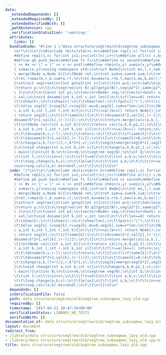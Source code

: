 ```yaml
---
data:
  _extendedDependsOn: []
  _extendedRequiredBy: []
  _extendedVerifiedWith: []
  _pathExtension: cpp
  _verificationStatusIcon: ':warning:'
  attributes:
    links: []
  bundledCode: "#line 1 \"data structure/segtree/old/segtree_subseqmax_lazy_old.cpp\"\
    \n/*\n\t\n*/\n#include <bits/stdc++.h>\n#define rep(i,n) for(int i=0;i<(int)(n);i++)\n\
    #define rep1(i,n) for(int i=1;i<=(int)(n);i++)\n#define all(c) c.begin(),c.end()\n\
    #define pb push_back\n#define fs first\n#define sc second\n#define show(x) cout\
    \ << #x << \" = \" << x << endl\n#define chmin(x,y) x=min(x,y)\n#define chmax(x,y)\
    \ x=max(x,y)\nusing namespace std;\nstruct Node{\n\tint mx,l,r,sum;\n};\nNode\
    \ merge(Node a,Node b){\n\tNode ret;\n\tret.sum=a.sum+b.sum;\n\tret.l=max(a.l,a.sum+b.l);\n\
    \tret.r=max(b.r,b.sum+a.r);\n\tret.mx=max(a.r+b.l,max(a.mx,b.mx));\n\treturn ret;\n\
    }\nstruct segtree{\n\tint getp2(int x){\n\t\tint p=1;\n\t\twhile(p<x) p*=2;\n\t\
    \treturn p;\n\t}\n\tsegtree(int N):p2(getp2(N)),seg(p2*2),same(p2*2),val(p2*2)\
    \ {\n\n\t}\n\tconst int p2;\n\tvector<Node> seg;\n\tvector<bool> same;\n\tvector<int>\
    \ val;\n\tvoid dosame(int k,int v,int len){\n\t\tif(len==0) return;\n\t\tsame[k]=1,val[k]=v;\n\
    \t\tshow(k);\n\t\tshow(v);\n\t\tshow(len);\n\t\tputs(\"\");\n\t\tif(v>=0) seg[k].l=seg[k].r=seg[k].mx=seg[k].sum=v*len;\n\
    \t\telse seg[k].l=seg[k].r=seg[k].mx=0,seg[k].sum=v*len;\n\t}\n\tNode calc(int\
    \ a,int b,int l,int r,int k){\n\t\tif(r<=a||b<=l) return Node();\n\t\tif(a<=l&&r<=b)\
    \ return seg[k];\n\t\tif(same[k]){\n\t\t\tdosame(k*2,val[k],(r-l)/2);\n\t\t\t\
    dosame(k*2+1,val[k],(r-l)/2);\n\t\t}\n\t\treturn merge(calc(a,b,l,(l+r)/2,k*2),calc(a,b,(l+r)/2,r,k*2+1));\n\
    \t}\n\tNode calc(int a,int b){\n\t\treturn calc(a,b,0,p2,1);\n\t}\n\tvoid change(int\
    \ a,int b,int l,int r,int k,int v){\n\t\tif(r<=a||b<=l) return;\n\t\tif(a<=l&&r<=b){\n\
    \t\t\tdosame(k,v,r-l);\n\t\t\treturn;\n\t\t}\n\t\tif(same[k]){\n\t\t\tdosame(k*2,val[k],(r-l)/2);\n\
    \t\t\tdosame(k*2+1,val[k],(r-l)/2);\n\t\t}\n\t\tsame[k]=0;\n\t\tchange(a,b,l,(l+r)/2,k*2,v);\n\
    \t\tchange(a,b,(l+r)/2,r,k*2+1,v);\n\t\tseg[k]=merge(seg[k*2],seg[k*2+1]);\n\t\
    }\n\tvoid change(int a,int b,int v){\n\t\tchange(a,b,0,p2,1,v);\n\t}\n};\nint\
    \ main(){\n\tint N;\n\tcin>>N;\n\tsegtree seg(N);\n\tint Q;\n\tcin>>Q;\n\trep(i,Q){\n\
    \t\tint t;\n\t\tcin>>t;\n\t\tif(t==0){\n\t\t\tint a,b,v;\n\t\t\tcin>>a>>b>>v;\n\
    \t\t\tseg.change(a,b,v);\n\t\t}else{\n\t\t\tint a,b;\n\t\t\tcin>>a>>b;\n\t\t\t\
    cout<<seg.calc(a,b).mx<<endl;\n\t\t}\n\t}\n}\n"
  code: "/*\n\t\n*/\n#include <bits/stdc++.h>\n#define rep(i,n) for(int i=0;i<(int)(n);i++)\n\
    #define rep1(i,n) for(int i=1;i<=(int)(n);i++)\n#define all(c) c.begin(),c.end()\n\
    #define pb push_back\n#define fs first\n#define sc second\n#define show(x) cout\
    \ << #x << \" = \" << x << endl\n#define chmin(x,y) x=min(x,y)\n#define chmax(x,y)\
    \ x=max(x,y)\nusing namespace std;\nstruct Node{\n\tint mx,l,r,sum;\n};\nNode\
    \ merge(Node a,Node b){\n\tNode ret;\n\tret.sum=a.sum+b.sum;\n\tret.l=max(a.l,a.sum+b.l);\n\
    \tret.r=max(b.r,b.sum+a.r);\n\tret.mx=max(a.r+b.l,max(a.mx,b.mx));\n\treturn ret;\n\
    }\nstruct segtree{\n\tint getp2(int x){\n\t\tint p=1;\n\t\twhile(p<x) p*=2;\n\t\
    \treturn p;\n\t}\n\tsegtree(int N):p2(getp2(N)),seg(p2*2),same(p2*2),val(p2*2)\
    \ {\n\n\t}\n\tconst int p2;\n\tvector<Node> seg;\n\tvector<bool> same;\n\tvector<int>\
    \ val;\n\tvoid dosame(int k,int v,int len){\n\t\tif(len==0) return;\n\t\tsame[k]=1,val[k]=v;\n\
    \t\tshow(k);\n\t\tshow(v);\n\t\tshow(len);\n\t\tputs(\"\");\n\t\tif(v>=0) seg[k].l=seg[k].r=seg[k].mx=seg[k].sum=v*len;\n\
    \t\telse seg[k].l=seg[k].r=seg[k].mx=0,seg[k].sum=v*len;\n\t}\n\tNode calc(int\
    \ a,int b,int l,int r,int k){\n\t\tif(r<=a||b<=l) return Node();\n\t\tif(a<=l&&r<=b)\
    \ return seg[k];\n\t\tif(same[k]){\n\t\t\tdosame(k*2,val[k],(r-l)/2);\n\t\t\t\
    dosame(k*2+1,val[k],(r-l)/2);\n\t\t}\n\t\treturn merge(calc(a,b,l,(l+r)/2,k*2),calc(a,b,(l+r)/2,r,k*2+1));\n\
    \t}\n\tNode calc(int a,int b){\n\t\treturn calc(a,b,0,p2,1);\n\t}\n\tvoid change(int\
    \ a,int b,int l,int r,int k,int v){\n\t\tif(r<=a||b<=l) return;\n\t\tif(a<=l&&r<=b){\n\
    \t\t\tdosame(k,v,r-l);\n\t\t\treturn;\n\t\t}\n\t\tif(same[k]){\n\t\t\tdosame(k*2,val[k],(r-l)/2);\n\
    \t\t\tdosame(k*2+1,val[k],(r-l)/2);\n\t\t}\n\t\tsame[k]=0;\n\t\tchange(a,b,l,(l+r)/2,k*2,v);\n\
    \t\tchange(a,b,(l+r)/2,r,k*2+1,v);\n\t\tseg[k]=merge(seg[k*2],seg[k*2+1]);\n\t\
    }\n\tvoid change(int a,int b,int v){\n\t\tchange(a,b,0,p2,1,v);\n\t}\n};\nint\
    \ main(){\n\tint N;\n\tcin>>N;\n\tsegtree seg(N);\n\tint Q;\n\tcin>>Q;\n\trep(i,Q){\n\
    \t\tint t;\n\t\tcin>>t;\n\t\tif(t==0){\n\t\t\tint a,b,v;\n\t\t\tcin>>a>>b>>v;\n\
    \t\t\tseg.change(a,b,v);\n\t\t}else{\n\t\t\tint a,b;\n\t\t\tcin>>a>>b;\n\t\t\t\
    cout<<seg.calc(a,b).mx<<endl;\n\t\t}\n\t}\n}\n"
  dependsOn: []
  isVerificationFile: false
  path: data structure/segtree/old/segtree_subseqmax_lazy_old.cpp
  requiredBy: []
  timestamp: '2017-04-22 20:47:35+09:00'
  verificationStatus: LIBRARY_NO_TESTS
  verifiedWith: []
documentation_of: data structure/segtree/old/segtree_subseqmax_lazy_old.cpp
layout: document
redirect_from:
- /library/data structure/segtree/old/segtree_subseqmax_lazy_old.cpp
- /library/data structure/segtree/old/segtree_subseqmax_lazy_old.cpp.html
title: data structure/segtree/old/segtree_subseqmax_lazy_old.cpp
---
```


